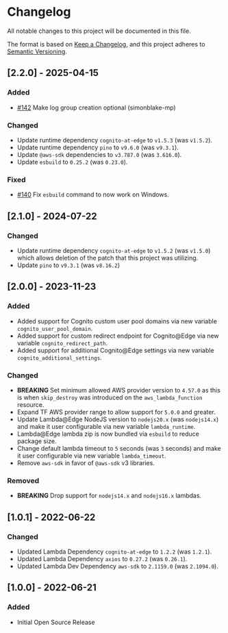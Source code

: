 # Changelog
All notable changes to this project will be documented in this file.

The format is based on [Keep a Changelog](https://keepachangelog.com/en/1.0.0/),
and this project adheres to [Semantic Versioning](https://semver.org/spec/v2.0.0.html).

## [2.2.0] - 2025-04-15

### Added
- [#142](https://github.com/disney/terraform-aws-lambda-at-edge-cognito-authentication/pull/142) Make log group creation optional (simonblake-mp)

### Changed
- Update runtime dependency `cognito-at-edge` to `v1.5.3` (was `v1.5.2`).
- Update runtime dependency `pino` to `v9.6.0` (was `v9.3.1`).
- Update `@aws-sdk` dependencies to `v3.787.0` (was `3.616.0`).
- Update `esbuild` to `0.25.2` (was `0.23.0`).

### Fixed
- [#140](https://github.com/disney/terraform-aws-lambda-at-edge-cognito-authentication/issues/140) Fix `esbuild` command to now work on Windows.

## [2.1.0] - 2024-07-22

### Changed
- Update runtime dependency `cognito-at-edge` to `v1.5.2` (was `v1.5.0`) which allows deletion of the patch that this project was utilizing.
- Update `pino` to `v9.3.1` (was `v8.16.2`)

## [2.0.0] - 2023-11-23

### Added
- Added support for Cognito custom user pool domains via new variable `cognito_user_pool_domain`.
- Added support for custom redirect endpoint for Cognito@Edge via new variable `cognito_redirect_path`.
- Added support for additional Cognito@Edge settings via new variable `cognito_additional_settings`.

### Changed
- **BREAKING** Set minimum allowed AWS provider version to `4.57.0` as this is when `skip_destroy` was introduced on the `aws_lambda_function` resource.
- Expand TF AWS provider range to allow support for `5.0.0` and greater.
- Update Lambda@Edge NodeJS version to `nodejs20.x` (was `nodejs14.x`) and make it user configurable via new variable `lambda_runtime`.
- Lambda@Edge lambda zip is now bundled via `esbuild` to reduce package size.
- Change default lambda timeout to `5` seconds (was `3` seconds) and make it user configurable via new variable `lambda_timeout`.
- Remove `aws-sdk` in favor of `@aws-sdk` v3 libraries.

### Removed
- **BREAKING** Drop support for `nodejs14.x` and `nodejs16.x` lambdas.

## [1.0.1] - 2022-06-22

### Changed
- Updated Lambda Dependency `cognito-at-edge` to `1.2.2` (was `1.2.1`).
- Updated Lambda Dependency `axios` to `0.27.2` (was `0.26.1`).
- Updated Lambda Dev Dependency `aws-sdk` to `2.1159.0` (was `2.1094.0`).

## [1.0.0] - 2022-06-21

### Added
- Initial Open Source Release
